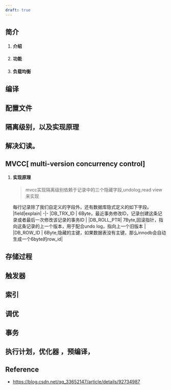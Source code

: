 ```yaml
---
draft: true
---
```


## 简介
1. #### 介绍
2. #### 功能
3. #### 负载均衡

## 编译

## 配置文件

## 隔离级别，以及实现原理

## 解决幻读。

## MVCC[ multi-version concurrency control]
1. #### 实现原理
	> mvcc实现隔离级别依赖于记录中的三个隐藏字段,undolog,read view来实现

	每行记录除了我们自定义的字段外，还有数据库隐式定义的如下字段。
	|field|explain|
	-|-
	|DB_TRX_ID	| 6Byte，最近事务修改ID，记录创建这条记录或者最后一次修改该记录的事务ID |
	|DB_ROLL_PTR| 7Byte,回滚指针，指向这条记录的上一个版本，用于配合undo log，指向上一个旧版本 |
	|DB_ROW_ID | 6Byte,隐藏的主键，如果数据表没有主键，那么innodb会自动生成一个6byte的row_id|

## 存储过程

## 触发器

## 索引

## 调优

## 事务

## 执行计划，优化器 ，预编译，



## Reference
* https://blog.csdn.net/qq_33652147/article/details/92734987